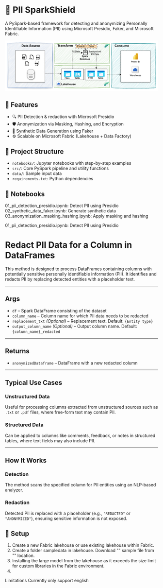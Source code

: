 # 🔐 PII SparkShield

A PySpark-based framework for detecting and anonymizing Personally Identifiable Information (PII) using Microsoft Presidio, Faker, and Microsoft Fabric.

![alt text](FabricPIIAnonymization_Implementation.png)

## 🚀 Features

- 🔍 PII Detection & redaction with Microsoft Presidio
- 🛡️ Anonymization via Masking, Hashing, and Encryption
- 🧪 Synthetic Data Generation using Faker
- ⚙️ Scalable on Microsoft Fabric (Lakehouse + Data Factory)

## 📁 Project Structure

- `notebooks/`: Jupyter notebooks with step-by-step examples
- `src/`: Core PySpark pipeline and utility functions
- `data/`: Sample input data
- `requirements.txt`: Python dependencies

## 📓 Notebooks
01_pii_detection_presidio.ipynb: Detect PII using Presidio
02_synthetic_data_faker.ipynb: Generate synthetic data
03_anonymization_masking_hashing.ipynb: Apply masking and hashing



01_pii_detection_presidio.ipynb: Detect PII using Presidio


# Redact PII Data for a Column in DataFrames

This method is designed to process DataFrames containing columns with potentially sensitive personally identifiable information (PII). It identifies and redacts PII by replacing detected entities with a placeholder text.

---

## Args

- `df` – Spark DataFrame consisting of the dataset  
- `column_name` – Column name for which PII data needs to be redacted  
- `replacement_txt` *(Optional)* – Replacement text. Default: `{Entity type}`  
- `output_column_name` *(Optional)* – Output column name. Default: `{column_name}_redacted`

---

## Returns

- `anonymizedDataframe` – DataFrame with a new redacted column

---

## Typical Use Cases

### Unstructured Data
Useful for processing columns extracted from unstructured sources such as `.txt` or `.pdf` files, where free-form text may contain PII.

### Structured Data
Can be applied to columns like comments, feedback, or notes in structured tables, where text fields may also include PII.

---

## How It Works

### Detection
The method scans the specified column for PII entities using an NLP-based analyzer.

### Redaction
Detected PII is replaced with a placeholder (e.g., `"REDACTED"` or `"ANONYMIZED"`), ensuring sensitive information is not exposed.


## 🧰 Setup
1. Create a new Fabric lakehouse or use existing lakehouse within Fabric.
1. Create a folder sampledata in lakehouse. Download "" sample file from "" location.
1. Installing the large model from the lakehouse as it exceeds the size limit for custom libraries in the Fabric environment.
1. 


Limitations
Currently only support english
